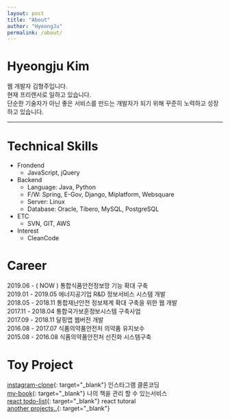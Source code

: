 ```yaml
---
layout: post
title: "About"
author: "HyeongJu"
permalink: /about/
---
```


# Hyeongju Kim
웹 개발자 김형주입니다.  
현재 프리렌서로 일하고 있습니다.  
단순한 기술자가 아닌 좋은 서비스를 만드는 개발자가 되기 위해 꾸준히 노력하고 성장하고 있습니다.  

---


# Technical Skills
- Frondend
  - JavaScript, jQuery
- Backend
  - Language: Java, Python
  - F/W: Spring, E-Gov, Django, Miplatform, Websquare
  - Server: Linux
  - Database: Oracle, Tibero, MySQL, PostgreSQL
- ETC
  - SVN, GIT, AWS
- Interest
  - CleanCode
    
# Career
2019.06 - ( NOW ) 통합식품안전정보망 기능 확대 구축  
2019.01 - 2019.05 에너지공기업 R&D 정보서비스 시스템 개발  
2018.05 - 2018.11 통합재난안전 정보체계 확대 구축을 위한 웹 개발  
2017.11 - 2018.04 통합국가보훈정보시스템 구축사업  
2017.09 - 2018.11 달핑앱 웹버전 개발  
2016.08 - 2017.07 식품의약품안전처 의약품 유지보수  
2015.08 - 2016.08 식품의약품안전처 선진화 시스템구축  

# Toy Project
[instagram-clone](http://52.79.112.138){: target="_blank"} 인스타그램 클론코딩  
[my-book](https://github.com/hyeongJuKim/MyBook){: target="_blank"} 나의 책을 관리 할 수 있는서비스  
[react todo-list](https://hyeongjukim.github.io/react-todo-list/){: target="_blank"} react tutoral  
[another projects..](https://github.com/hyeongJuKim){: target="_blank"}  

